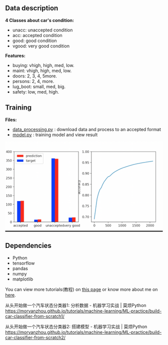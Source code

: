 
## Data description

**4 Classes about car's condition:**
* unacc: unaccepted condition
* acc:  accepted condition
* good: good condition
* vgood: very good condition

**Features:**
* buying: vhigh, high, med, low.
* maint: vhigh, high, med, low.
* doors: 2, 3, 4, 5more.
* persons: 2, 4, more.
* lug_boot: small, med, big.
* safety: low, med, high.

## Training
**Files:**
* [data_processing.py](./data_processing.py) : download data and process to an accepted format
* [model.py](./model.py) : training model and view result

![Training result](./result.png)


## Dependencies
* Python
* tensorflow
* pandas
* numpy
* matplotlib

You can view more tutorials(教程) on [this page](https://morvanzhou.github.io/) or know more about me on [here](https://github.com/ahviplc/pythonLCDemo).

从头开始做一个汽车状态分类器1: 分析数据 - 机器学习实战 | 莫烦Python
https://morvanzhou.github.io/tutorials/machine-learning/ML-practice/build-car-classifier-from-scratch1/

从头开始做一个汽车状态分类器2: 搭建模型 - 机器学习实战 | 莫烦Python
https://morvanzhou.github.io/tutorials/machine-learning/ML-practice/build-car-classifier-from-scratch2/